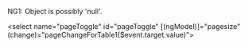 NG1: Object is possibly 'null'.

<select name="pageToggle" id="pageToggle" [(ngModel)]="pagesize" (change)="pageChangeForTable1($event.target.value)">

